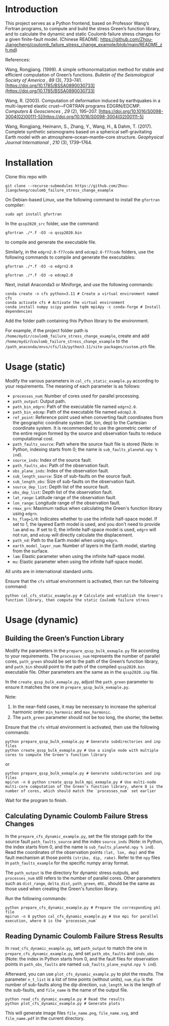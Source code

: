 # Introduction

This project serves as a Python frontend, based on Professor Wang‘s Fortran programs, to compute and build the stress Green’s function library, and to calculate the dynamic and static Coulomb failure stress changes for a given finite-fault model. (Chinese README: https://github.com/Zhou-Jiangcheng/coulomb_failure_stress_change_example/blob/main/README_zh.md)

References:

Wang, Rongjiang. (1999). A simple orthonormalization method for stable and efficient computation of Green’s functions.  *Bulletin of the Seismological Society of America* ,  *89* (3), 733–741. [https://doi.org/10.1785/BSSA0890030733](https://doi.org/10.1785/BSSA0890030733)

Wang, R. (2003). Computation of deformation induced by earthquakes in a multi-layered elastic crust—FORTRAN programs EDGRN/EDCMP.  *Computers & Geosciences* ,  *29* (2), 195–207. [https://doi.org/10.1016/S0098-3004(02)00111-5](https://doi.org/10.1016/S0098-3004(02)00111-5)

Wang, Rongjiang, Heimann, S., Zhang, Y., Wang, H., & Dahm, T. (2017). Complete synthetic seismograms based on a spherical self-gravitating Earth model with an atmosphere–ocean–mantle–core structure.  *Geophysical Journal International* ,  *210* (3), 1739–1764.

# Installation

Clone this repo with

```
git clone --recurse-submodules https://github.com/Zhou-Jiangcheng/coulomb_failure_stress_change_example
```

On Debian-based Linux, use the following command to install the `gfortran` compiler:

```
sudo apt install gfortran
```

In the `qssp2020_src` folder, use the command:

```
gfortran ./*.f -O3 -o qssp2020.bin
```

to compile and generate the executable file.

Similarly, in the `edgrn2.0-f77code` and `edcmp2.0-f77code` folders, use the following commands to compile and generate the executables:

```
gfortran ./*.f -O3 -o edgrn2.0
```

```
gfortran ./*.f -O3 -o edcmp2.0
```

Next, install Anaconda3 or Miniforge, and use the following commands:

```
conda create -n cfs python=3.11 # Create a virtual environment named cfs
conda activate cfs # Activate the virtual environment
conda install numpy scipy pandas tqdm mpi4py -c conda-forge # Install dependencies
```

Add the folder path containing this Python library to the environment.

For example, if the project folder path is `/home/mydir/coulomb_failure_stress_change_example`, create and add `/home/mydir`/`coulomb_failure_stress_change_example` to the `/path_anaconda/envs/cfs/lib/python3.11/site-packages/custom.pth` file.

# Usage (static)

Modify the various parameters in `cal_cfs_static_example.py` according to your requirements. The meaning of each parameter is as follows:

- `processes_num`: Number of cores used for parallel processing.
- `path_output`: Output path.
- `path_bin_edgrn`: Path of the executable file named `edgrn2.0`.
- `path_bin_edcmp`: Path of the executable file named `edcmp2.0`.
- `ref_point`: Reference point used when converting fault coordinates from the geographic coordinate system (lat, lon, dep) to the Cartesian coordinate system. It is recommended to use the geometric center of the entire region formed by the source and observation faults to reduce computational cost.
- `path_faults_source`: Path where the source fault file is stored (Note: in Python, indexing starts from 0; the name is `sub_faults_plane%d.npy % ind`).
- `source_inds`: Index of the source fault.
- `path_faults_obs`: Path of the observation fault.
- `obs_plane_inds`: Index of the observation fault.
- `sub_length_source`: Size of sub-faults on the source fault.
- `sub_length_obs`: Size of sub-faults on the observation fault.
- `source_dep_list`: Depth list of the source fault.
- `obs_dep_list`: Depth list of the observation fault.
- `lat_range`: Latitude range of the observation fault.
- `lon_range`: Longitude range of the observation fault.
- `rmax_grn`: Maximum radius when calculating the Green's function library using `edgrn`.
- `hs_flag=1/0`: Indicates whether to use the infinite half-space model. If set to 1, the layered Earth model is used, and you don't need to provide `lam` and `mu`. If set to 0, the infinite half-space model is used, `edgrn` will not run, and `edcmp` will directly calculate the displacement.
- `path_nd`: Path to the Earth model when using `edgrn`.
- `earth_model_layer_num`: Number of layers in the Earth model, starting from the surface.
- `lam`: Elastic parameter when using the infinite half-space model.
- `mu`: Elastic parameter when using the infinite half-space model.

All units are in international standard units.

Ensure that the `cfs` virtual environment is activated, then run the following command:

```
python cal_cfs_static_example.py # Calculate and establish the Green's function library, then compute the static Coulomb failure stress
```

# Usage (dynamic)

## Building the Green’s Function Library

Modify the parameters in the `prepare_qssp_bulk_exmaple.py` file according to your requirements. The `processes_num` represents the number of parallel cores, `path_green` should be set to the path of the Green’s function library, and `path_bin` should point to the path of the compiled `qssp2020.bin` executable file. Other parameters are the same as in the `qssp2020.inp` file.

In the `create_qssp_bulk_exmaple.py`, adjust the `path_green` parameter to ensure it matches the one in `prepare_qssp_bulk_exmaple.py`.

Note:

1. In the near-field cases, it may be necessary to increase the spherical harmonic order `min_harmonic` and `max_harmonic`.
2. The `path_green` parameter should not be too long, the shorter, the better.

Ensure that the `cfs` virtual environment is activated, then use the following commands:

```
python prepare_qssp_bulk_exmaple.py # Generate subdirectories and inp files
python create_qssp_bulk_exmaple.py # Use a single node with multiple cores to compute the Green's function library
```

or

```
python prepare_qssp_bulk_exmaple.py # Generate subdirectories and inp files
mpirun -n 8 python create_qssp_bulk_mpi_exmaple.py # Use multi-node multi-core computation of the Green's function library, where 8 is the number of cores, which should match the `processes_num` set earlier
```

Wait for the program to finish.

## Calculating Dynamic Coulomb Failure Stress Changes

In the `prepare_cfs_dynamic_example.py`, set the file storage path for the source fault `path_faults_source` and the index `source_inds` (Note: in Python, the index starts from 0, and the name is `sub_faults_plane%d.npy % ind`). Read the coordinates of the observation points `(lat, lon, dep)` and the fault mechanism at those points `(strike, dip, rake)`. Refer to the `npy` files in `path_faults_example` for the specific numpy array format.

The `path_output` is the directory for dynamic stress outputs, and `processes_num` still refers to the number of parallel cores. Other parameters such as `dist_range`, `delta_dist`, `path_green`, etc., should be the same as those used when creating the Green's function library.

Run the following commands:

```
python prepare_cfs_dynamic_example.py # Prepare the corresponding pkl file
mpirun -n 8 python cal_cfs_dynamic_example.py # Use mpi for parallel execution, where 8 is the `processes_num`
```

## Reading Dynamic Coulomb Failure Stress Results

In `read_cfs_dynamic_example.py`, set `path_output` to match the one in `prepare_cfs_dynamic_example.py`, and set `path_obs_faults` and `inds_obs` (Note: the index in Python starts from 0, and the fault files for observation points in `path_obs_faults` are named `sub_faults_plane_exp%d.npy % ind`).

Afterward, you can use `plot_cfs_dynamic_example.py` to plot the results. The parameter `n_t_list` is a list of time points (without units), `num_dip` is the number of sub-faults along the dip direction, `sub_length_km` is the length of the sub-faults, and `file_name` is the name of the output file.

```
python read_cfs_dynamic_example.py # Read the results
python plot_cfs_dynamic_example.py # Generate plots
```

This will generate image files `file_name.png`, `file_name.svg`, and `file_name.pdf` in the current directory.

